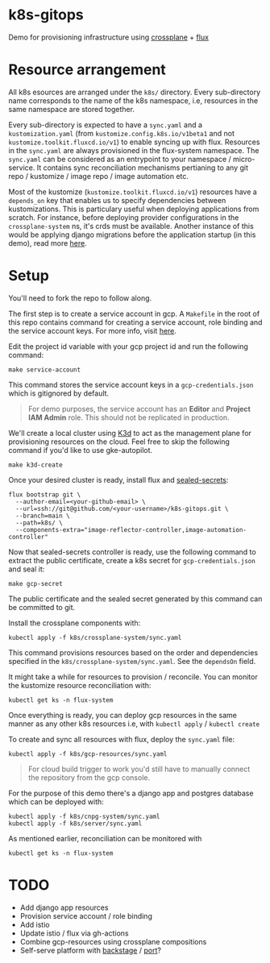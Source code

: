 # k8s-gitops

Demo for provisioning infrastructure using [crossplane](https://docs.crossplane.io/) + [flux](https://fluxcd.io/flux/)

# Resource arrangement

All k8s esources are arranged under the `k8s/` directory. Every sub-directory name corresponds to the name of the k8s namespace, i.e, resources in the same namespace are stored together.

Every sub-directory is expected to have a `sync.yaml` and a `kustomization.yaml` (from `kustomize.config.k8s.io/v1beta1` and not `kustomize.toolkit.fluxcd.io/v1`) to enable syncing up with flux. Resources in the `sync.yaml` are always provisioned in the flux-system namespace. The `sync.yaml` can be considered as an entrypoint to your namespace / micro-service. It contains sync reconciliation mechanisms pertianing to any git repo / kustomize / image repo / image automation etc.

Most of the kustomize (`kustomize.toolkit.fluxcd.io/v1`) resources have a `depends_on` key that enables us to specify dependencies between kustomizations. This is particulary useful when deploying applications from scratch. For instance, before deploying provider configurations in the `crossplane-system` ns, it's crds must be available. Another instance of this would be applying django migrations before the application startup (in this demo), read more [here](https://fluxcd.io/flux/use-cases/running-jobs/).

# Setup

You'll need to fork the repo to follow along.

The first step is to create a service account in gcp. A `Makefile` in the root of this repo contains command for creating a service account, role binding and the service account keys. For more info, visit [here](https://docs.crossplane.io/v1.13/getting-started/provider-gcp/#create-a-kubernetes-secret-for-gcphttps://docs.crossplane.io/v1.13/getting-started/provider-gcp/#create-a-kubernetes-secret-for-gcp).

Edit the project id variable with your gcp project id and run the following command:

```
make service-account
```

This command stores the service account keys in a `gcp-credentials.json` which is gitignored by default.

> For demo purposes, the service account has an **Editor** and **Project IAM Admin** role. This should not be replicated in production.

We'll create a local cluster using [K3d](https://k3d.io/v5.4.1/) to act as the management plane for provisioning resources on the cloud. Feel free to skip the following command if you'd like to use gke-autopilot.

```
make k3d-create
```

Once your desired cluster is ready, install flux and [sealed-secrets](https://github.com/bitnami-labs/sealed-secrets):

```
flux bootstrap git \
  --author-email=<your-github-email> \
  --url=ssh://git@github.com/<your-username>/k8s-gitops.git \
  --branch=main \
  --path=k8s/ \
  --components-extra="image-reflector-controller,image-automation-controller"
```

Now that sealed-secrets controller is ready, use the following command to extract the public certificate, create a k8s secret for `gcp-credentials.json` and seal it:

```
make gcp-secret
```

The public certificate and the sealed secret generated by this command can be committed to git.

Install the crossplane components with:

```
kubectl apply -f k8s/crossplane-system/sync.yaml
```

This command provisions resources based on the order and dependencies specified in the `k8s/crossplane-system/sync.yaml`. See the `dependsOn` field.

It might take a while for resources to provision / reconcile. You can monitor the kustomize resource reconciliation with:

```
kubectl get ks -n flux-system
```

Once everything is ready, you can deploy gcp resources in the same manner as any other k8s resources i.e, with `kubectl apply` / `kubectl create`

To create and sync all resources with flux, deploy the `sync.yaml` file:

```
kubectl apply -f k8s/gcp-resources/sync.yaml
```

> For cloud build trigger to work you'd still have to manually connect the repository from the gcp console.

For the purpose of this demo there's a django app and postgres database which can be deployed with:

```
kubectl apply -f k8s/cnpg-system/sync.yaml
kubectl apply -f k8s/server/sync.yaml
```

As mentioned earlier, reconciliation can be monitored with

```
kubectl get ks -n flux-system
```

# TODO

- Add django app resources
- Provision service account / role binding
- Add istio
- Update istio / flux via gh-actions
- Combine gcp-resources using crossplane compositions
- Self-serve platform with [backstage](https://github.com/backstage/backstage) / [port](https://github.com/port-labs)?
